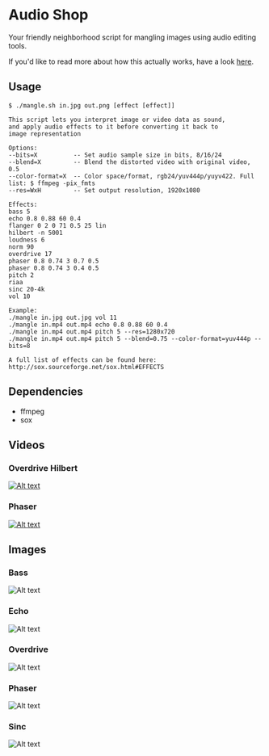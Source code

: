 # Audio Shop
Your friendly neighborhood script for mangling images using audio editing tools.

If you'd like to read more about how this actually works, have a look [here](http://memcpy.io/audio-editing-images.html).

## Usage
    $ ./mangle.sh in.jpg out.png [effect [effect]]

    This script lets you interpret image or video data as sound,
    and apply audio effects to it before converting it back to
    image representation

    Options:
    --bits=X          -- Set audio sample size in bits, 8/16/24
    --blend=X         -- Blend the distorted video with original video, 0.5
    --color-format=X  -- Color space/format, rgb24/yuv444p/yuyv422. Full list: $ ffmpeg -pix_fmts
    --res=WxH         -- Set output resolution, 1920x1080

    Effects:
    bass 5
    echo 0.8 0.88 60 0.4
    flanger 0 2 0 71 0.5 25 lin
    hilbert -n 5001
    loudness 6
    norm 90
    overdrive 17
    phaser 0.8 0.74 3 0.7 0.5
    phaser 0.8 0.74 3 0.4 0.5
    pitch 2
    riaa
    sinc 20-4k
    vol 10

    Example:
    ./mangle in.jpg out.jpg vol 11
    ./mangle in.mp4 out.mp4 echo 0.8 0.88 60 0.4
    ./mangle in.mp4 out.mp4 pitch 5 --res=1280x720
    ./mangle in.mp4 out.mp4 pitch 5 --blend=0.75 --color-format=yuv444p --bits=8

    A full list of effects can be found here: http://sox.sourceforge.net/sox.html#EFFECTS

    
## Dependencies
 * ffmpeg
 * sox


## Videos
### Overdrive Hilbert
[![Alt text](/../media/apollo_b8_fyuv444p_overdrive_hilbert.gif?raw=true "Apollo 11 launch")](/../media/apollo_b8_fyuv444p_overdrive_hilbert.mp4?raw=true)

### Phaser
[![Alt text](/../media/wright_b24_frgb48be_phaser.gif?raw=true "Wright")](/../media/wright_b24_frgb48be_phaser.gif?raw=true)

## Images
### Bass
![Alt text](/../media/eiffel_tower_bass.jpg?raw=true "eiffel_tower bass")

### Echo
![Alt text](/../media/eiffel_tower_echo.jpg?raw=true "eiffel_tower echo")

### Overdrive
![Alt text](/../media/eiffel_tower_overdrive.jpg?raw=true "eiffel_tower overdrive")

### Phaser
![Alt text](/../media/eiffel_tower_phaser.jpg?raw=true "eiffel_tower phaser")

### Sinc
![Alt text](/../media/eiffel_tower_sinc.jpg?raw=true "eiffel_tower sinc")
